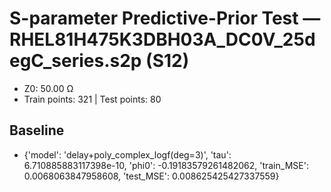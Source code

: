 # S-parameter Predictive-Prior Test — RHEL81H475K3DBH03A_DC0V_25degC_series.s2p (S12)
- Z0: 50.00 Ω
- Train points: 321  |  Test points: 80

## Baseline
- {'model': 'delay+poly_complex_logf(deg=3)', 'tau': 6.710885883117398e-10, 'phi0': -0.19183579261482062, 'train_MSE': 0.0068063847958608, 'test_MSE': 0.008625425427337559}